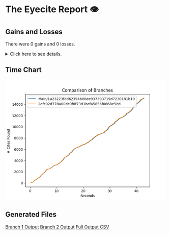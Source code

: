 # The Eyecite Report :eye:



Gains and Losses
---------
There were 0 gains and 0 losses.

<details>
<summary>Click here to see details.</summary>

|     id     |  Gain  |  Loss  |
| ---------- | ------ | ------ |


</details>



Time Chart
---------

![image](https://raw.githubusercontent.com/freelawproject/eyecite/artifacts/215/results/chart.png)


Generated Files
---------

[Branch 1 Output](https://raw.githubusercontent.com/freelawproject/eyecite/artifacts/215/results/1a23223fdd62394b08ee937393719d7230181b19.json)
[Branch 2 Output](https://raw.githubusercontent.com/freelawproject/eyecite/artifacts/215/results/2efc02d778a00dc0f8f73d1bcf45856f0868e5ed.json)
[Full Output CSV ](https://raw.githubusercontent.com/freelawproject/eyecite/artifacts/215/results/output.csv)
